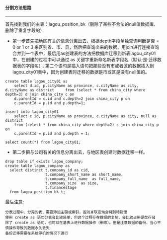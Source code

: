#### 分割方法思路
- - -

首先找到我们的主表：lagou_position_bk（删除了某些不合法的null值数据库，删除了重复字段的）
-	第一步首先把地区有关的信息分离出去，根据depth字段单独查询判断是否 = 0 or 1 or 3 来区别省、市、县，然后把查询出来的数据，用join进行连接查询合并到一个表中，最后用as创建表的方法把数据库迁移到新表lagou_city01中，在创建的过程中可以通过 as 关键字重新命名新表字段名（默认·是·迁移数据表的字段名）；第二个语句是插入语句把那些没有市或者区的数据插入到lagou_city01表中，因为创建表时迁移的数据是市或区是没有null值的。

```
create table lagou_city01 as
	select d.id, p.cityName as province, c.cityName as city, d.cityName as district  	from (select * from china_city where depth=3) d join china_city c on 
    d.parentId = c.id and c.depth=2 join china_city p on 
  	c.parentId = p.id and p.depth=1;
    
insert into lagou_city01
	select c.id, p.cityName as province, c.cityName as city, null as district 
    from (select * from china_city where depth=2) c join china_city p on 
    c.parentId = p.id and p.depth = 1;
    
select count(*) from lagou_city01;
```

-	第二步把与公司有关的信息分离出去，与地区表创建时数据迁移一样。
```
drop table if exists lagou_company;
create table lagou_company as
  select distinct t.company_id as cid,
                  t.company_short_name as short_name,
                  t.company_full_name  as full_name,
                  t.company_size  as size,
                  t.financestage
  from lagou_position_bk t;
```
 最后注意:

    分表过程中、分完的表，需要添加主键或索引，否则关联查询会特别特别慢
    使用 create as 语句分表会比较简单，但这个过程存在数据的复制，会比较占用硬盘存储
    除了 create as 语句，也可以在基表上进行数据操作（删改）。但是注意数据的备份，当心不慎操作导致的数据永久丢失
    备份迁移需要在系统停机的情况下进行
















